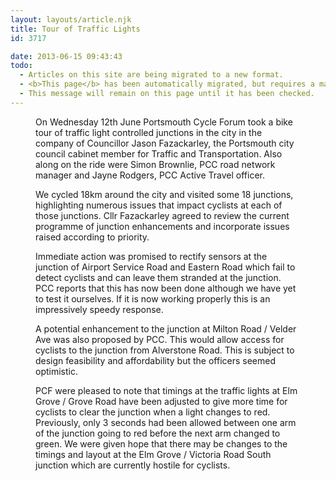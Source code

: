 ```yaml
---
layout: layouts/article.njk
title: Tour of Traffic Lights
id: 3717

date: 2013-06-15 09:43:43
todo:
  - Articles on this site are being migrated to a new format.
  - <b>This page</b> has been automatically migrated, but requires a manual check-&amp;-tune to ensure the format and links all work as expected.
  - This message will remain on this page until it has been checked.
---
```


<figure id="attachment_3718" align="alignright" width="300"][![Traffic Light Tour Party](http://www.pompeybug.co.uk/wp-content/uploads/2013/06/DSC02511-300x225.jpg)](http://www.pompeybug.co.uk/wp-content/uploads/2013/06/DSC02511.jpg) Traffic Light Tour Party</figure>

On Wednesday 12th June Portsmouth Cycle Forum took a bike tour of traffic light controlled junctions in the city in the company of Councillor Jason Fazackarley, the Portsmouth city council cabinet member for Traffic and Transportation. Also along on the ride were Simon Brownlie, PCC road network manager and Jayne Rodgers, PCC Active Travel officer.

We cycled 18km around the city and visited some 18 junctions, highlighting numerous issues that impact cyclists at each of those junctions. Cllr Fazackarley agreed to review the current programme of junction enhancements and incorporate issues raised according to priority.

Immediate action was promised to rectify sensors at the junction of Airport Service Road and Eastern Road which fail to detect cyclists and can leave them stranded at the junction. PCC reports that this has now been done although we have yet to test it ourselves. If it is now working properly this is an impressively speedy response.

A potential enhancement to the junction at Milton Road / Velder Ave was also proposed by PCC. This would allow access for cyclists to the junction from Alverstone Road. This is subject to design feasibility and affordability but the officers seemed optimistic.

PCF were pleased to note that timings at the traffic lights at Elm Grove / Grove Road have been adjusted to give more time for cyclists to clear the junction when a light changes to red. Previously, only 3 seconds had been allowed between one arm of the junction going to red before the next arm changed to green. We were given hope that there may be changes to the timings and layout at the Elm Grove / Victoria Road South junction which are currently hostile for cyclists.